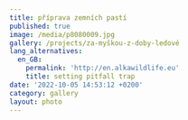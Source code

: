 ```yaml
---
title: příprava zemních pastí
published: true
image: /media/p8080009.jpg
gallery: /projects/za-myškou-z-doby-ledové
lang_alternatives:
  en_GB:
    permalink: 'http://en.alkawildlife.eu'
    title: setting pitfall trap
date: '2022-10-05 14:53:12 +0200'
category: gallery
layout: photo
---
```


